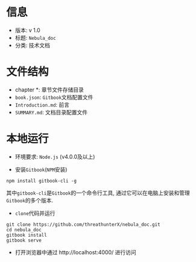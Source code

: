 # 信息

- 版本: v 1.0
- 标题: `Nebula_doc`
- 分类: 技术文档

# 文件结构

- chapter *: 章节文件存储目录
- `book.json`: `Gitbook`文档配置文件
- `Introduction.md`: 前言
- `SUMMARY.md`: 文档目录配置文件

# 本地运行

- 环境要求: `Node.js` (v4.0.0及以上)

- 安装`Gitbook`(`NPM`安装)

```shell
npm install gitbook-cli -g
```
其中`gitbook-cli`是`Gitbook`的一个命令行工具, 通过它可以在电脑上安装和管理`Gitbook`的多个版本.

- `clone`代码并运行
  
```shell
git clone https://github.com/threathunterX/nebula_doc.git
cd nebula_doc
gitbook install
gitbook serve
```
  
- 打开浏览器中通过 http://localhost:4000/ 进行访问




